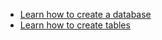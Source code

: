 * [Learn how to create a database](/docs/cloud/cloud-databases/cloud-db-create-custom)
* [Learn how to create tables](/docs/cloud/cloud-tables/cloud-table-manage)
